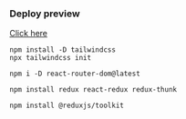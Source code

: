 ### Deploy preview

[Click here](link-sharing-app-react.netlify.app)

```
npm install -D tailwindcss
npx tailwindcss init
```

```
npm i -D react-router-dom@latest
```

```
npm install redux react-redux redux-thunk
```

```
npm install @reduxjs/toolkit
```